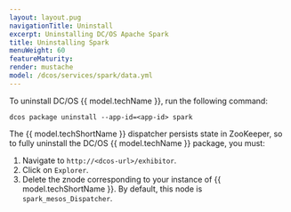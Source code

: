 ```yaml
---
layout: layout.pug
navigationTitle: Uninstall
excerpt: Uninstalling DC/OS Apache Spark
title: Uninstalling Spark
menuWeight: 60
featureMaturity:
render: mustache
model: /dcos/services/spark/data.yml
---
```

To  uninstall DC/OS {{ model.techName }}, run the following command:

    dcos package uninstall --app-id=<app-id> spark

The {{ model.techShortName }} dispatcher persists state in ZooKeeper, so to fully uninstall the DC/OS {{ model.techName }} package, you must:

1. Navigate to `http://<dcos-url>/exhibitor`.
1. Click on `Explorer`.
1. Delete the znode corresponding to your instance of {{ model.techShortName }}. By default, this node is `spark_mesos_Dispatcher`.
